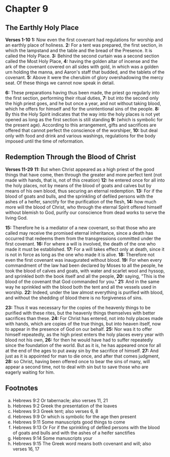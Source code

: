# Chapter 9

## The Earthly Holy Place

**Verses 1-10**
**1:** Now even the first covenant had regulations for worship and an earthly place of holiness.
**2:** For a tent was prepared, the first section, in which the lampstand and the table and the bread of the Presence. It is called the Holy Place.
**3:** Behind the second curtain was a second section called the Most Holy Place,
**4:** having the golden altar of incense and the ark of the covenant covered on all sides with gold, in which was a golden urn holding the manna, and Aaron's staff that budded, and the tablets of the covenant.
**5:** Above it were the cherubim of glory overshadowing the mercy seat. Of these things we cannot now speak in detail.

**6:** These preparations having thus been made, the priest go regularly into the first section, performing their ritual duties,
**7:** but into the second only the high priest goes, and he but once a year, and not without taking blood, which he offers for himself and for the unintentional sins of the people.
**8:** By this the Holy Spirit indicates that the way into the holy places is not yet opened as long as the first section is still standing
**9:** (which is symbolic for the present age). According to this arrangement, gifts and sacrifices are offered that cannot perfect the conscience of the worshiper,
**10:** but deal only with food and drink and various washings, regulations for the body imposed until the time of reformation.

## Redemption Through the Blood of Christ

**Verses 11-29**
**11:** But when Christ appeared as a high priest of the good things that have come, then through the greater and more perfect tent (not made with hands, that is, not of this creation)
**12:** he entered once for all into the holy places, not by means of the blood of goats and calves but by means of his own blood, thus securing an eternal redemption.
**13:** For if the blood of goats and bulls, and the sprinkling of defiled persons with the ashes of a heifer, sanctify for the purification of the flesh,
**14:** how much more will the blood of Christ, who through the eternal Spirit offered himself without blemish to God, purify our conscience from dead works to serve the living God.

**15:** Therefore he is a mediator of a new covenant, so that those who are called may receive the promised eternal inheritance, since a death has occurred that redeems them from the transgressions committed under the first covenant.
**16:** For where a will is involved, the death of the one who made it must be established.
**17:** For a will takes effect only at death, since it is not in force as long as the one who made it is alive.
**18:** Therefore not even the first covenant was inaugurated without blood.
**19:** For when every commandment of the law had been declared by Moses to all the people, he took the blood of calves and goats, with water and scarlet wool and hyssop, and sprinkled both the book itself and all the people,
**20:** saying, "This is the blood of the covenant that God commanded for you."
**21:** And in the same way he sprinkled with the blood both the tent and all the vessels used in worship.
**22:** Indeed, under the law almost everything is purified with blood, and without the shedding of blood there is no forgiveness of sins.

**23:** Thus it was necessary for the copies of the heavenly things to be purified with these rites, but the heavenly things themselves with better sacrifices than these.
**24:** For Christ has entered, not into holy places made with hands, which are copies of the true things, but into heaven itself, now to appear in the presence of God on our behalf.
**25:** Nor was it to offer himself repeatedly, as the high priest enters the holy places every year with blood not his own,
**26:** for then he would have had to suffer repeatedly since the foundation of the world. But as it is, he has appeared once for all at the end of the ages to put away sin by the sacrifice of himself.
**27:** And just as it is appointed for man to die once, and after that comes judgment,
**28:** so Christ, having been offered once to bear the sins of many, will appear a second time, not to deal with sin but to save those who are eagerly waiting for him.

## Footnotes

<ol type='a'>
	<li>Hebrews 9:2 Or tabernacle; also verses 11, 21</li>
	<li>Hebrews 9:2 Greek the presentation of the loaves</li>
	<li>Hebrews 9:3 Greek tent; also verses 6, 8</li>
	<li>Hebrews 9:9 Or which is symbolic for the age then present</li>
	<li>Hebrews 9:11 Some manuscripts good things to come</li>
	<li>Hebrews 9:13 Or For if the sprinkling of defiled persons with the blood of goats and bulls and with the ashes of a heifer sanctifies</li>
	<li>Hebrews 9:14 Some manuscripts your</li>
	<li>Hebrews 9:15 The Greek word means both covenant and will; also verses 16, 17</li>
</ol>
